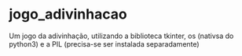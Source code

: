 # jogo_adivinhacao
 Um jogo da adivinhação, utilizando a biblioteca tkinter, os (nativsa do python3) e a PIL (precisa-se ser instalada separadamente)
